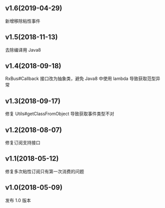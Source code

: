 ## v1.6(2019-04-29)
新增移除粘性事件


## v1.5(2018-11-13)
去除编译用 Java8


## v1.4(2018-09-18)
RxBus#Callback 接口改为抽象类，避免 Java8 中使用 lambda 导致获取范型异常


## v1.3(2018-09-17)
修复 Utils#getClassFromObject 导致获取事件类型不对


## v1.2(2018-08-07)
修复订阅支持接口


## v1.1(2018-05-12)
修复多次粘性订阅只有第一次消费的问题


## v1.0(2018-05-09)
发布 1.0 版本
